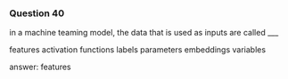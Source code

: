 ### Question 40

in a machine teaming model, the data that is used as inputs are called ___

features
activation functions
labels
parameters
embeddings
variables

answer: features

